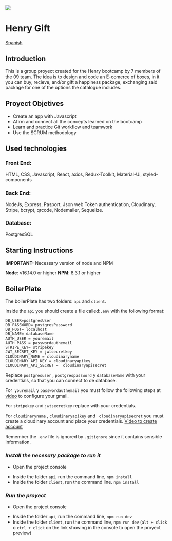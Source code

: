 <p align='left'>
    <img src='https://static.wixstatic.com/media/85087f_0d84cbeaeb824fca8f7ff18d7c9eaafd~mv2.png/v1/fill/w_160,h_30,al_c,q_85,usm_0.66_1.00_0.01/Logo_completo_Color_1PNG.webp' />
</p>

# Henry Gift

[Spanish](./Translation/READMEes.md)

## Introduction

This is a group proyect created for the Henry bootcamp by 7 members of the 09 team.
The idea is to design and code an E-comerce of boxes, in it you can buy, recieve, and/or gift a happiness package, exchanging said package for one of the options the catalogue includes.

## Proyect Objetives

- Create an app with Javascript
- Afirm and connect all the concepts learned on the bootcamp
- Learn and practice Git workflow and teamwork
- Use the SCRUM methodology

## Used technologies

### Front End:

HTML, CSS, Javascript, React, axios, Redux-Toolkit, Material-Ui, styled-components

### Back End:

NodeJs, Express, Pasport, Json web Token authentication, Cloudinary, Stripe, bcrypt, qrcode, Nodemailer, Sequelize.

### Database:

PostgresSQL

## **Starting Instructions**

**IMPORTANT:** Necessary version of node and NPM

**Node**: v16.14.0 or higher
**NPM**: 8.3.1 or higher

## BoilerPlate

The boilerPlate has two folders: `api` and `client`.

Inside the `api` you should create a file called:`.env` with the following format:

```
DB_USER=postgresUser
DB_PASSWORD= postgresPassword
DB_HOST= localhost
DB_NAME= databaseName
AUTH_USER = youremail
AUTH_PASS = passwordauthemail
STRIPE_KEY= stripekey
JWT_SECRET_KEY = jwtsecretkey
CLOUDINARY_NAME = cloudinaryname
CLOUDINARY_API_KEY = cloudinaryapikey
CLOUDINARY_API_SECRET =  cloudinaryapisecret
```

Replace `postgresuser` , `postgrespassword` y `databaseName` with your credentials, so that you can connect to de database.

For` youremail` y `passwordauthemail` you must follow the following steps at <a href="https://www.youtube.com/watch?v=J4CtP1MBtOE&ab_channel=TonyTeachesTech">video</a> to configure your gmail.

For `stripekey` and `jwtsecretkey` replace with your credentials.

For `cloudinaryname` , `cloudinaryapikey` and ` cloudinaryapisecret` you must create a cloudinary account and place your credentials. <a href="https://www.youtube.com/watch?v=lcKQv4QAXME&t=1s&ab_channel=prefectcode">Video to create account</a>

Remember the `.env` file is ignored by `.gitignore` since it contains sensible information.

### _Install the necesary package to run it_

- Open the project console

* Inside the folder `api`, run the command line, `npm install`
* Inside the folder `client`, run the command line. `npm install`

### _Run the proyect_

- Open the project console

* Inside the folder `api`, run the command line, `npm run dev`
* Inside the folder `client`, run the command line, `npm run dev` (`alt + click` o `ctrl + click` on the link showing in the console to open the proyect preview)
